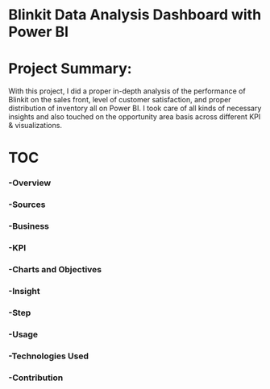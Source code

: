 # Blinkit Data Analysis Dashboard with Power BI
# Project Summary:
With this project, I did a proper in-depth analysis of the performance of Blinkit on the sales front, level of customer satisfaction, and proper distribution of inventory all on Power BI. I took care of all kinds of necessary insights and also touched on the opportunity area basis across different KPI & visualizations.
# TOC
### -Overview
### -Sources
### -Business
### -KPI
### -Charts and Objectives
### -Insight
### -Step
### -Usage
### -Technologies Used
### -Contribution
